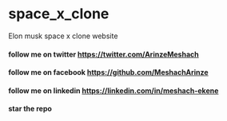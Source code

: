# space_x_clone
Elon musk space x clone website

#### follow me on twitter https://twitter.com/ArinzeMeshach

####  follow me on facebook https://github.com/MeshachArinze

#### follow me on linkedin https://linkedin.com/in/meshach-ekene

#### star the repo 

